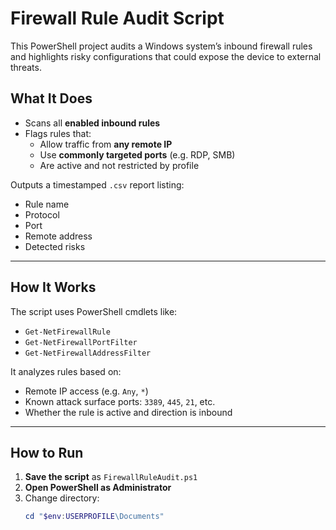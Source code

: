 # Firewall Rule Audit Script

This PowerShell project audits a Windows system’s inbound firewall rules and highlights risky configurations that could expose the device to external threats.

## What It Does

- Scans all **enabled inbound rules**
- Flags rules that:
  - Allow traffic from **any remote IP**
  - Use **commonly targeted ports** (e.g. RDP, SMB)
  - Are active and not restricted by profile

Outputs a timestamped `.csv` report listing:
- Rule name
- Protocol
- Port
- Remote address
- Detected risks

---

## How It Works

The script uses PowerShell cmdlets like:
- `Get-NetFirewallRule`
- `Get-NetFirewallPortFilter`
- `Get-NetFirewallAddressFilter`

It analyzes rules based on:
- Remote IP access (e.g. `Any`, `*`)
- Known attack surface ports: `3389`, `445`, `21`, etc.
- Whether the rule is active and direction is inbound

---

## How to Run

1. **Save the script** as `FirewallRuleAudit.ps1`
2. **Open PowerShell as Administrator**
3. Change directory:
   ```powershell
   cd "$env:USERPROFILE\Documents"
